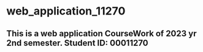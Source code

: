 # web_application_11270

## This is a web application CourseWork of 2023 yr 2nd semester. Student ID: 00011270
